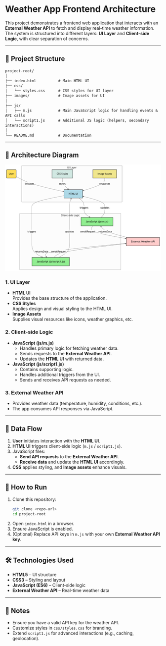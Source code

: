 # Weather App Frontend Architecture

This project demonstrates a frontend web application that interacts with an **External Weather API** to fetch and display real-time weather information. The system is structured into different layers: **UI Layer** and **Client-side Logic**, with clear separation of concerns.

---

## 📂 Project Structure

```
project-root/
│
├── index.html          # Main HTML UI
├── css/
│   └── styles.css      # CSS styles for UI layer
├── images/             # Image assets for UI
│
├── js/
│   ├── m.js            # Main JavaScript logic for handling events & API calls
│   └── script1.js      # Additional JS logic (helpers, secondary interactions)
│
└── README.md           # Documentation
```

---

## 📌 Architecture Diagram  

![diagram](diagram.png)  


### 1. **UI Layer**
- **HTML UI**  
  Provides the base structure of the application.  
- **CSS Styles**  
  Applies design and visual styling to the HTML UI.  
- **Image Assets**  
  Supplies visual resources like icons, weather graphics, etc.

### 2. **Client-side Logic**
- **JavaScript (js/m.js)**  
  - Handles primary logic for fetching weather data.  
  - Sends requests to the **External Weather API**.  
  - Updates the **HTML UI** with returned data.  
- **JavaScript (js/script1.js)**  
  - Contains supporting logic.  
  - Handles additional triggers from the UI.  
  - Sends and receives API requests as needed.

### 3. **External Weather API**
- Provides weather data (temperature, humidity, conditions, etc.).  
- The app consumes API responses via JavaScript.  

---

## 🔄 Data Flow

1. **User** initiates interaction with the **HTML UI**.  
2. **HTML UI** triggers client-side logic (`m.js` / `script1.js`).  
3. JavaScript files:  
   - **Send API requests** to the **External Weather API**.  
   - **Receive data** and update the **HTML UI** accordingly.  
4. **CSS** applies styling, and **Image assets** enhance visuals.  

---

## 🚀 How to Run

1. Clone this repository:
   ```bash
   git clone <repo-url>
   cd project-root
   ```
2. Open `index.html` in a browser.  
3. Ensure JavaScript is enabled.  
4. (Optional) Replace API keys in `m.js` with your own **External Weather API key**.

---

## 🛠️ Technologies Used
- **HTML5** – UI structure  
- **CSS3** – Styling and layout  
- **JavaScript (ES6)** – Client-side logic  
- **External Weather API** – Real-time weather data  

---

## 📌 Notes
- Ensure you have a valid API key for the weather API.  
- Customize styles in `css/styles.css` for branding.  
- Extend `script1.js` for advanced interactions (e.g., caching, geolocation).  
